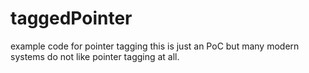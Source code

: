 # taggedPointer
example code for pointer tagging
this is just an PoC but many modern systems do not like pointer tagging at all.
